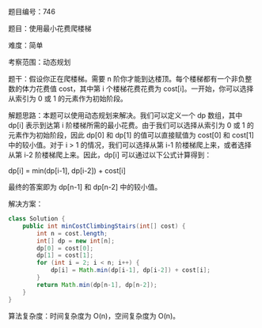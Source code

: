题目编号：746

题目：使用最小花费爬楼梯

难度：简单

考察范围：动态规划

题干：假设你正在爬楼梯。需要 n 阶你才能到达楼顶。每个楼梯都有一个非负整数的体力花费值 cost，其中第 i 个楼梯花费花费为 cost[i]。一开始，你可以选择从索引为 0 或 1 的元素作为初始阶段。 

解题思路：本题可以使用动态规划来解决。我们可以定义一个 dp 数组，其中 dp[i] 表示到达第 i 阶楼梯所需的最小花费。由于我们可以选择从索引为 0 或 1 的元素作为初始阶段，因此 dp[0] 和 dp[1] 的值可以直接赋值为 cost[0] 和 cost[1] 中的较小值。对于 i > 1 的情况，我们可以选择从第 i-1 阶楼梯爬上来，或者选择从第 i-2 阶楼梯爬上来。因此，dp[i] 可以通过以下公式计算得到：

dp[i] = min(dp[i-1], dp[i-2]) + cost[i]

最终的答案即为 dp[n-1] 和 dp[n-2] 中的较小值。

解决方案：

```java
class Solution {
    public int minCostClimbingStairs(int[] cost) {
        int n = cost.length;
        int[] dp = new int[n];
        dp[0] = cost[0];
        dp[1] = cost[1];
        for (int i = 2; i < n; i++) {
            dp[i] = Math.min(dp[i-1], dp[i-2]) + cost[i];
        }
        return Math.min(dp[n-1], dp[n-2]);
    }
}
```

算法复杂度：时间复杂度为 O(n)，空间复杂度为 O(n)。